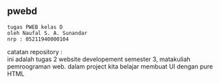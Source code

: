 
## pwebd  
```
tugas PWEB kelas D  
oleh Naufal S. A. Sunandar  
nrp : 05211940000104  
```  
  
catatan repository :  
    ini adalah tugas 2 website developement semester 3, matakuliah pemroograman web. dalam project kita belajar membuat UI dengan pure HTML 
   
